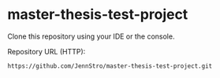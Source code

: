# master-thesis-test-project

Clone this repository using your IDE or the console.

Repository URL (HTTP):
```
https://github.com/JennStro/master-thesis-test-project.git
```




